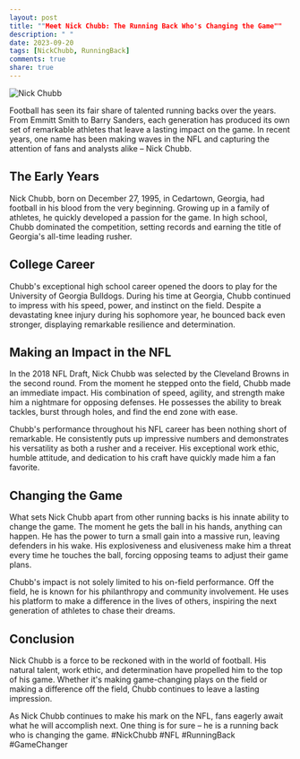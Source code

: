 ```yaml
---
layout: post
title: ""Meet Nick Chubb: The Running Back Who's Changing the Game""
description: " "
date: 2023-09-20
tags: [NickChubb, RunningBack]
comments: true
share: true
---
```


![Nick Chubb](https://source.unsplash.com/1600x900/?nick,chubb,running,back)

Football has seen its fair share of talented running backs over the years. From Emmitt Smith to Barry Sanders, each generation has produced its own set of remarkable athletes that leave a lasting impact on the game. In recent years, one name has been making waves in the NFL and capturing the attention of fans and analysts alike – Nick Chubb.

## The Early Years

Nick Chubb, born on December 27, 1995, in Cedartown, Georgia, had football in his blood from the very beginning. Growing up in a family of athletes, he quickly developed a passion for the game. In high school, Chubb dominated the competition, setting records and earning the title of Georgia's all-time leading rusher.

## College Career

Chubb's exceptional high school career opened the doors to play for the University of Georgia Bulldogs. During his time at Georgia, Chubb continued to impress with his speed, power, and instinct on the field. Despite a devastating knee injury during his sophomore year, he bounced back even stronger, displaying remarkable resilience and determination.

## Making an Impact in the NFL

In the 2018 NFL Draft, Nick Chubb was selected by the Cleveland Browns in the second round. From the moment he stepped onto the field, Chubb made an immediate impact. His combination of speed, agility, and strength make him a nightmare for opposing defenses. He possesses the ability to break tackles, burst through holes, and find the end zone with ease.

Chubb's performance throughout his NFL career has been nothing short of remarkable. He consistently puts up impressive numbers and demonstrates his versatility as both a rusher and a receiver. His exceptional work ethic, humble attitude, and dedication to his craft have quickly made him a fan favorite.

## Changing the Game

What sets Nick Chubb apart from other running backs is his innate ability to change the game. The moment he gets the ball in his hands, anything can happen. He has the power to turn a small gain into a massive run, leaving defenders in his wake. His explosiveness and elusiveness make him a threat every time he touches the ball, forcing opposing teams to adjust their game plans.

Chubb's impact is not solely limited to his on-field performance. Off the field, he is known for his philanthropy and community involvement. He uses his platform to make a difference in the lives of others, inspiring the next generation of athletes to chase their dreams.

## Conclusion

Nick Chubb is a force to be reckoned with in the world of football. His natural talent, work ethic, and determination have propelled him to the top of his game. Whether it's making game-changing plays on the field or making a difference off the field, Chubb continues to leave a lasting impression.

As Nick Chubb continues to make his mark on the NFL, fans eagerly await what he will accomplish next. One thing is for sure – he is a running back who is changing the game. #NickChubb #NFL #RunningBack #GameChanger